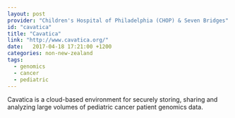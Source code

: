 ```yaml
---
layout: post
provider: "Children's Hospital of Philadelphia (CHOP) & Seven Bridges"
id: "cavatica"
title: "Cavatica"
link: "http://www.cavatica.org/"
date:   2017-04-18 17:21:00 +1200
categories: non-new-zealand 
tags:
  - genomics
  - cancer
  - pediatric
---
```


Cavatica is a cloud-based environment for securely storing, sharing and analyzing large volumes of pediatric cancer patient genomics data.
